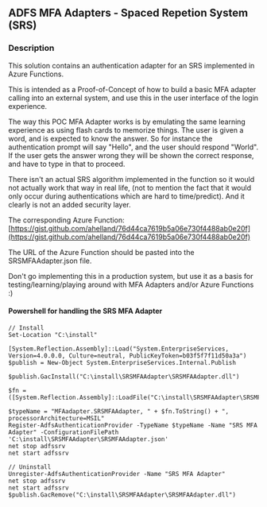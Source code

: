 ## ADFS MFA Adapters - Spaced Repetion System (SRS)


### Description

This solution contains an authentication adapter for an SRS implemented in Azure Functions.

This is intended as a Proof-of-Concept of how to build a basic MFA adapter calling into an external system, and use this in the user interface of the login experience.

The way this POC MFA Adapter works is by emulating the same learning experience as using flash cards to memorize things. The user is given a word, and is expected to know the answer. So for instance the authentication prompt will say "Hello", and the user should respond "World". If the user gets the answer wrong they will be shown the correct response, and have to type in that to proceed.

There isn't an actual SRS algorithm implemented in the function so it would not actually work that way in real life, (not to mention the fact that it would only occur during authentications which are hard to time/predict). And it clearly is not an added security layer.

The corresponding Azure Function:  
[https://gist.github.com/ahelland/76d44ca7619b5a06e730f4488ab0e20f](https://gist.github.com/ahelland/76d44ca7619b5a06e730f4488ab0e20f)

The URL of the Azure Function should be pasted into the SRSMFAAdapter.json file.

Don't go implementing this in a production system, but use it as a basis for testing/learning/playing around with MFA Adapters and/or Azure Functions :)

#### Powershell for handling the SRS MFA Adapter ####
```
// Install
Set-Location "C:\install"

[System.Reflection.Assembly]::Load("System.EnterpriseServices, Version=4.0.0.0, Culture=neutral, PublicKeyToken=b03f5f7f11d50a3a")
$publish = New-Object System.EnterpriseServices.Internal.Publish

$publish.GacInstall("C:\install\SRSMFAAdapter\SRSMFAAdapter.dll")

$fn = ([System.Reflection.Assembly]::LoadFile("C:\install\SRSMFAAdapter\SRSMFAAdapter.dll")).FullName

$typeName = "MFAadapter.SRSMFAAdapter, " + $fn.ToString() + ", processorArchitecture=MSIL"
Register-AdfsAuthenticationProvider -TypeName $typeName -Name "SRS MFA Adapter" -ConfigurationFilePath 'C:\install\SRSMFAAdapter\SRSMFAAdapter.json'
net stop adfssrv
net start adfssrv

// Uninstall
Unregister-AdfsAuthenticationProvider -Name "SRS MFA Adapter"
net stop adfssrv
net start adfssrv
$publish.GacRemove("C:\install\SRSMFAAdapter\SRSMFAAdapter.dll")
```